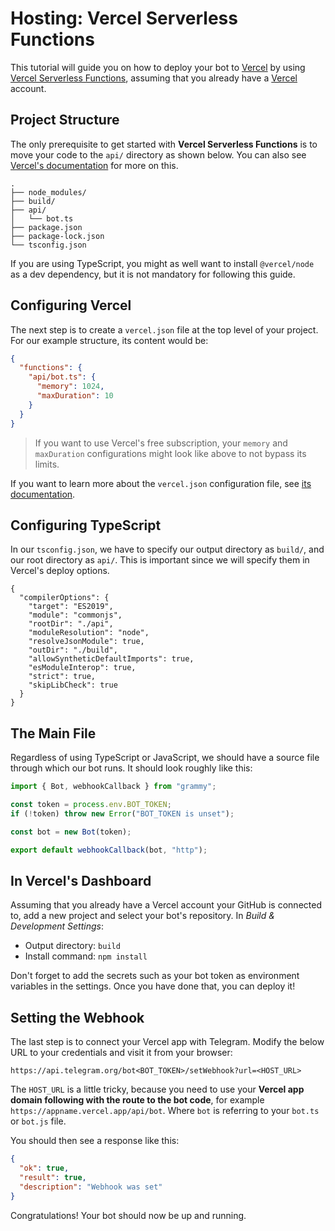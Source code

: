 # Hosting: Vercel Serverless Functions

This tutorial will guide you on how to deploy your bot to [Vercel](https://vercel.com/) by using [Vercel Serverless Functions](https://vercel.com/docs/concepts/functions/serverless-functions), assuming that you already have a [Vercel](https://vercel.com) account.

## Project Structure

The only prerequisite to get started with **Vercel Serverless Functions** is to move your code to the `api/` directory as shown below.
You can also see [Vercel's documentation](https://vercel.com/docs/concepts/functions/serverless-functions#deploying-serverless-functions) for more on this.

```asciiart:no-line-numbers
.
├── node_modules/
├── build/
├── api/
│   └── bot.ts
├── package.json
├── package-lock.json
└── tsconfig.json
```

If you are using TypeScript, you might as well want to install `@vercel/node` as a dev dependency, but it is not mandatory for following this guide.

## Configuring Vercel

The next step is to create a `vercel.json` file at the top level of your project.
For our example structure, its content would be:

```json
{
  "functions": {
    "api/bot.ts": {
      "memory": 1024,
      "maxDuration": 10
    }
  }
}
```

> If you want to use Vercel's free subscription, your `memory` and `maxDuration` configurations might look like above to not bypass its limits.

If you want to learn more about the `vercel.json` configuration file, see [its documentation](https://vercel.com/docs/project-configuration).

## Configuring TypeScript

In our `tsconfig.json`, we have to specify our output directory as `build/`, and our root directory as `api/`.
This is important since we will specify them in Vercel's deploy options.

```json{5,8}
{
  "compilerOptions": {
    "target": "ES2019",
    "module": "commonjs",
    "rootDir": "./api",
    "moduleResolution": "node",
    "resolveJsonModule": true,
    "outDir": "./build",
    "allowSyntheticDefaultImports": true,
    "esModuleInterop": true,
    "strict": true,
    "skipLibCheck": true
  }
}
```

## The Main File

Regardless of using TypeScript or JavaScript, we should have a source file through which our bot runs.
It should look roughly like this:

```ts
import { Bot, webhookCallback } from "grammy";

const token = process.env.BOT_TOKEN;
if (!token) throw new Error("BOT_TOKEN is unset");

const bot = new Bot(token);

export default webhookCallback(bot, "http");
```

## In Vercel's Dashboard

Assuming that you already have a Vercel account your GitHub is connected to, add a new project and select your bot's repository.
In _Build & Development Settings_:

- Output directory: `build`
- Install command: `npm install`

Don't forget to add the secrets such as your bot token as environment variables in the settings.
Once you have done that, you can deploy it!

## Setting the Webhook

The last step is to connect your Vercel app with Telegram.
Modify the below URL to your credentials and visit it from your browser:

```md:no-line-numbers
https://api.telegram.org/bot<BOT_TOKEN>/setWebhook?url=<HOST_URL>
```

The `HOST_URL` is a little tricky, because you need to use your **Vercel app domain following with the route to the bot code**, for example `https://appname.vercel.app/api/bot`.
Where `bot` is referring to your `bot.ts` or `bot.js` file.

You should then see a response like this:

```json
{
  "ok": true,
  "result": true,
  "description": "Webhook was set"
}
```

Congratulations!
Your bot should now be up and running.
